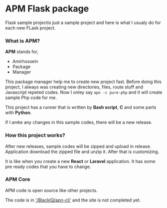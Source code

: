 # APM Flask package

Flask sample projectis just a sample project and here is what I usualy do for each new FLask project.

### What is APM?

**APM** stands for,

- Amirhossein
- Package
- Manager

This package manager help me to create new project fast. Before doing this project, I always was creating new directories, files, route stuff and Javascript repeted codes. Now I onley say `apn -c pure-php` and it will create sample Php code for me.

This project has a runner that is written by **Bash script**, **C** and some parts with **Python**.

If I amke any changes in this sample codes, there will be a new release.

### How this project works?

After new releases, sample codes will be zipped and upload in release. Application download the zipped file and unzip it. After that is customizing.

It is like when you create a new **React** or **Laravel** application. It has some pre ready codes that you have to change.

### APM Core

APM code is open source like other projects.

The code is in ['/BlackIQ/apn-cli'](https://github.com/BlackIQ/apn-cli) and the site is not completed yet.
